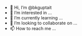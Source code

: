 - 👋 Hi, I’m @bkguptait
- 👀 I’m interested in ...
- 🌱 I’m currently learning ...
- 💞️ I’m looking to collaborate on ...
- 📫 How to reach me ...

<!---
bkguptait/bkguptait is a ✨ special ✨ repository because its `README.md` (this file) appears on your GitHub profile.
You can click the Preview link to take a look at your changes.
--->
